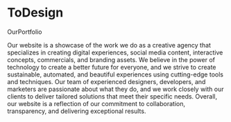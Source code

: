 # ToDesign
OurPortfolio

Our website is a showcase of the work we do as a creative agency that specializes in creating digital experiences, social media content, interactive concepts, commercials, and branding assets. We believe in the power of technology to create a better future for everyone, and we strive to create sustainable, automated, and beautiful experiences using cutting-edge tools and techniques. Our team of experienced designers, developers, and marketers are passionate about what they do, and we work closely with our clients to deliver tailored solutions that meet their specific needs. Overall, our website is a reflection of our commitment to collaboration, transparency, and delivering exceptional results.

